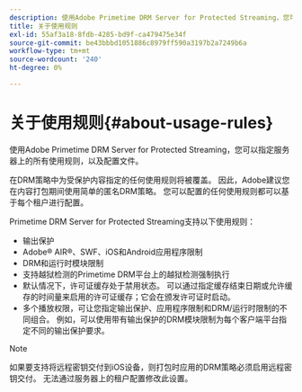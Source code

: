 ```yaml
---
description: 使用Adobe Primetime DRM Server for Protected Streaming，您可以指定服务器上的所有使用规则，以及配置文件。
title: 关于使用规则
exl-id: 55af3a18-8fdb-4285-bd9f-ca479475e34f
source-git-commit: be43bbbd1051886c8979ff590a3197b2a7249b6a
workflow-type: tm+mt
source-wordcount: '240'
ht-degree: 0%

---
```


# 关于使用规则{#about-usage-rules}

使用Adobe Primetime DRM Server for Protected Streaming，您可以指定服务器上的所有使用规则，以及配置文件。

在DRM策略中为受保护内容指定的任何使用规则将被覆盖。 因此，Adobe建议您在内容打包期间使用简单的匿名DRM策略。 您可以配置的任何使用规则都可以基于每个租户进行配置。

Primetime DRM Server for Protected Streaming支持以下使用规则：

* 输出保护
* Adobe® AIR®、SWF、iOS和Android应用程序限制
* DRM和运行时模块限制
* 支持越狱检测的Primetime DRM平台上的越狱检测强制执行
* 默认情况下，许可证缓存处于禁用状态。 可以通过指定缓存结束日期或允许缓存的时间量来启用的许可证缓存；它会在颁发许可证时启动。
* 多个播放权限，可让您指定输出保护、应用程序限制和DRM/运行时限制的不同组合。 例如，可以使用带有输出保护的DRM模块限制为每个客户端平台指定不同的输出保护要求。

>[!NOTE]
>
>如果要支持将远程密钥交付到iOS设备，则打包时应用的DRM策略必须启用远程密钥交付。 无法通过服务器上的租户配置修改此设置。
